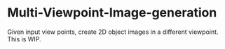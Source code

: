 # Multi-Viewpoint-Image-generation
Given input view points, create 2D object images in a different viewpoint.
This is WIP.
